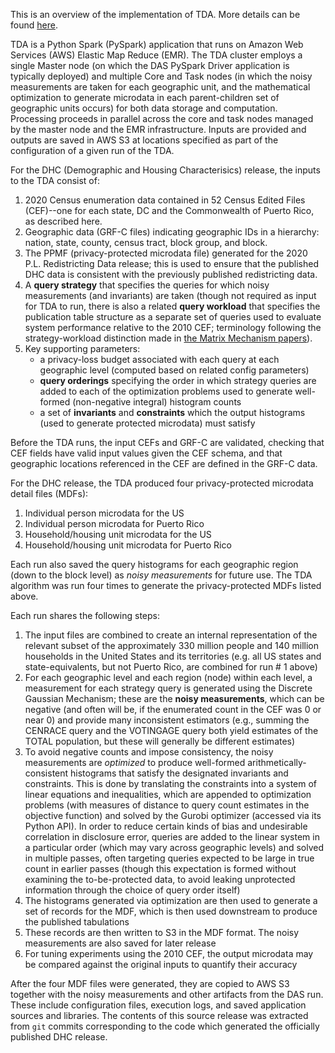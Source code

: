 This is an overview of the implementation of TDA. More details can be found [here](DAS-Implementation-Details).

TDA is a Python Spark (PySpark) application that runs on Amazon Web Services (AWS) Elastic Map Reduce (EMR). The TDA cluster employs a single Master node (on which the DAS PySpark Driver application is typically deployed) and multiple Core and Task nodes (in which the noisy measurements are taken for each geographic unit, and the mathematical optimization to generate microdata in each parent-children set of geographic units occurs) for both data storage and computation. Processing proceeds in parallel across the core and task nodes managed by the master node and the EMR infrastructure. Inputs are provided and outputs are saved in AWS S3 at locations specified as part of the configuration of a given run of the TDA.

For the DHC (Demographic and Housing Characterisics) release, the inputs to the TDA consist of:
1. 2020 Census enumeration data contained in 52 Census Edited Files (CEF)--one for each state, DC and the Commonwealth of Puerto Rico, as described here.
2. Geographic data (GRF-C files) indicating geographic IDs in a hierarchy: nation, state, county, census tract, block group, and block.
3. The PPMF (privacy-protected microdata file) generated for the 2020
   P.L. Redistricting Data release; this is used to ensure that the published DHC data is consistent with the previously published redistricting data.
4. A **query strategy** that specifies the queries for which noisy measurements (and invariants) are taken (though not required as input for TDA to run, there is also a related **query workload** that specifies the publication table structure as a separate set of queries used to evaluate system performance relative to the 2010 CEF; terminology following the strategy-workload distinction made in [the Matrix Mechanism papers](https://link.springer.com/article/10.1007/s00778-015-0398-x)).
5. Key supporting parameters:
    * a privacy-loss budget associated with each query at each geographic level (computed based on related config parameters)
    * **query orderings** specifying the order in which strategy queries are added to each of the optimization problems used to generate well-formed (non-negative integral) histogram counts
    * a set of **invariants** and **constraints** which the output histograms (used to generate protected microdata) must satisfy

Before the TDA runs, the input CEFs and GRF-C are validated, checking that CEF fields have valid input values given the CEF schema, and that geographic locations referenced in the CEF are defined in the GRF-C data.

For the DHC release, the TDA produced four privacy-protected microdata detail files (MDFs):
1. Individual person microdata for the US
2. Individual person microdata for Puerto Rico
3. Household/housing unit microdata for the US
4. Household/housing unit microdata for Puerto Rico

Each run also saved the query histograms for each geographic region
(down to the block level) as *noisy measurements* for future use. The
TDA algorithm was run four times to generate the privacy-protected
MDFs listed above.

Each run shares the following steps:
1. The input files are combined to create an internal representation of the relevant subset of the approximately 330 million people and 140 million households in the United States and its territories (e.g. all US states and state-equivalents, but not Puerto Rico, are combined for run \# 1 above)
2. For each geographic level and each region (node) within each level, a measurement for each strategy query is generated using the Discrete Gaussian Mechanism; these are the **noisy measurements**, which can be negative (and often will be, if the enumerated count in the CEF was 0 or near 0) and provide many inconsistent estimators (e.g., summing the CENRACE query and the VOTINGAGE query both yield estimates of the TOTAL population, but these will generally be different estimates)
3. To avoid negative counts and impose consistency, the noisy measurements are _optimized_ to produce well-formed arithmetically-consistent histograms that satisfy the designated invariants and constraints. This is done by translating the constraints into a system of linear equations and inequalities, which are appended to optimization problems (with measures of distance to query count estimates in the objective function) and solved by the Gurobi optimizer (accessed via its Python API). In order to reduce certain kinds of bias and undesirable correlation in disclosure error, queries are added to the linear system in a particular order (which may vary across geographic levels) and solved in multiple passes, often targeting queries expected to be large in true count in earlier passes (though this expectation is formed without examining the to-be-protected data, to avoid leaking unprotected information through the choice of query order itself)
4. The histograms generated via optimization are then used to generate a set of records for the MDF, which is then used downstream to produce the published tabulations
5. These records are then written to S3 in the MDF format. The noisy measurements are also saved for later release
6. For tuning experiments using the 2010 CEF, the output microdata may be compared against the original inputs to quantify their accuracy

After the four MDF files were generated, they are copied to AWS S3
together with the noisy measurements and other artifacts from the DAS
run. These include configuration files, execution logs, and saved
application sources and libraries. The contents of this source release
was extracted from `git` commits corresponding to the code which
generated the officially published DHC release.
